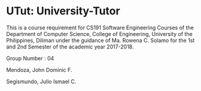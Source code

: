 # UTut: University-Tutor

This is a course requirement for CS191 Software Engineering Courses of the Department of
Computer Science, College of Engineering, University of the Philippines, Diliman under the guidance of
Ma. Rowena C. Solamo for the 1st and 2nd Semester of the academic year 2017-2018.

Group Number : 04

Mendoza, John Dominic F.

Segismundo, Julio Ismael C.
